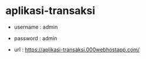 # aplikasi-transaksi

- username : admin
- password : admin

- url : https://aplikasi-transaksi.000webhostapp.com/
